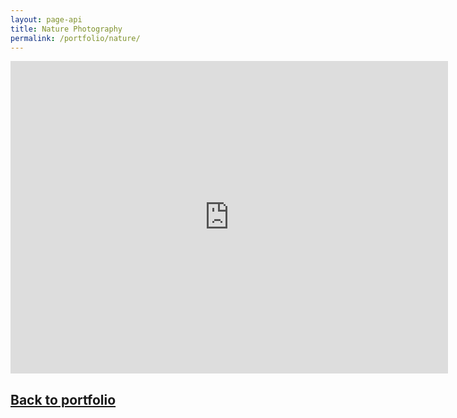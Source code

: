 ```yaml
---
layout: page-api
title: Nature Photography
permalink: /portfolio/nature/
---
```


<iframe src="https://albumizr.com/a/srG6" scrolling="no" frameborder="0" allowfullscreen width="700" height="500"></iframe>

## [Back to portfolio](https://tekne-creative.github.io/tekne/portfolio/)